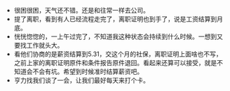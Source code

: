+ 很困很困，天气还不错。还是和往常一样去公司。
+ 提了离职，看到有人已经流程走完了，离职证明也到手了，说是工资结算到月底。
+ 恍恍惚惚的，一上午过完了，不知道我这种状态会持续到什么时候。一想到又要找工作就头大。
+ 看他们协商的是薪资结算到5.31，交这个月的社保，离职证明上面啥也不写，之前上家的离职证明原件和条件报告原件退回。看起来还算可以接受，就是不知道会不会有坑。希望到时候准时结算薪资吧。
+ 亨力找我们谈了一会，让我们最好每天来打个卡。